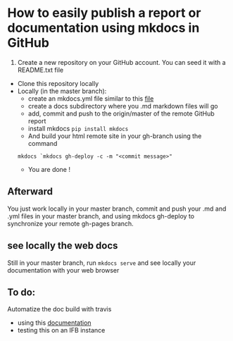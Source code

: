 # How to easily publish a report or documentation using mkdocs in GitHub

1. Create a new repository on your GitHub account. You can seed it with a README.txt file
- Clone this repository locally
- Locally (in the master branch):
    - create an mkdocs.yml file similar to this [file](https://github.com/ARTbio/ansible-artimed/blob/master/mkdocs.yml)
    - create a docs subdirectory where you .md markdown files will go
    - add, commit and push to the origin/master of the remote GitHub report
    - install mkdocs `pip install mkdocs`
    - And build your html remote site in your gh-branch using the command
    ```
    mkdocs `mkdocs gh-deploy -c -m "<commit message>" 
    ```
    - You are done !
    
## Afterward
You just work locally in your master branch, commit and push your .md and .yml files in your master branch, and using mkdocs gh-deploy to synchronize your remote gh-pages branch.


## see locally the web docs
Still in your master branch, run `mkdocs serve` and see locally your documentation with your web browser

## To do:
Automatize the doc build with travis

- using this [documentation](http://stackoverflow.com/questions/18027115/committing-via-travis-ci-failing)
- testing this on an IFB instance
